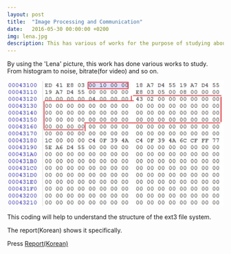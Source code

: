 ```yaml
---
layout: post
title:  "Image Processing and Communication"
date:   2016-05-30 00:00:00 +0200
img: lena.jpg
description: This has various of works for the purpose of studying about the image processing and communication.
---
```

By using the 'Lena' picture, this work has done various works to study. From histogram to noise, bitrate(for video) and so on. 

![](ext3.jpg)

This coding will help to understand the structure of the ext3 file system.

The report(Korean) shows it specifically.

Press [Report(Korean)](ext3.pdf)

